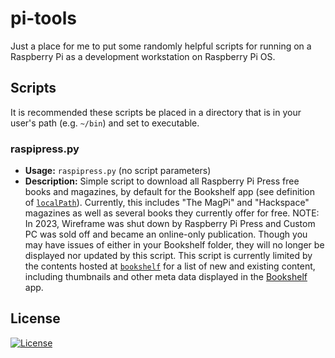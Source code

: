 # pi-tools
Just a place for me to put some randomly helpful scripts for running on a Raspberry Pi as a development workstation on Raspberry Pi OS.

## Scripts
It is recommended these scripts be placed in a directory that is in your user's path (e.g. `~/bin`) and set to executable.
### raspipress.py
* **Usage:** `raspipress.py` (no script parameters)
* **Description:** Simple script to download all Raspberry Pi Press free books and magazines, by default for the Bookshelf app (see definition of [`localPath`](https://github.com/traek/pi-tools/blob/main/raspipress.py#L15)). Currently, this includes "The MagPi" and "Hackspace" magazines as well as several books they currently offer for free. NOTE: In 2023, Wireframe was shut down by Raspberry Pi Press and Custom PC was sold off and became an online-only publication. Though you may have issues of either in your Bookshelf folder, they will no longer be displayed nor updated by this script. This script is currently limited by the contents hosted at [`bookshelf`](https://github.com/traek/pi-tools/blob/main/raspipress.py#L13) for a list of new and existing content, including thumbnails and other meta data displayed in the [Bookshelf](https://github.com/raspberrypi-ui/bookshelf) app.

## License
[![License](http://img.shields.io/:license-mit-blue.svg)](http://doge.mit-license.org)
